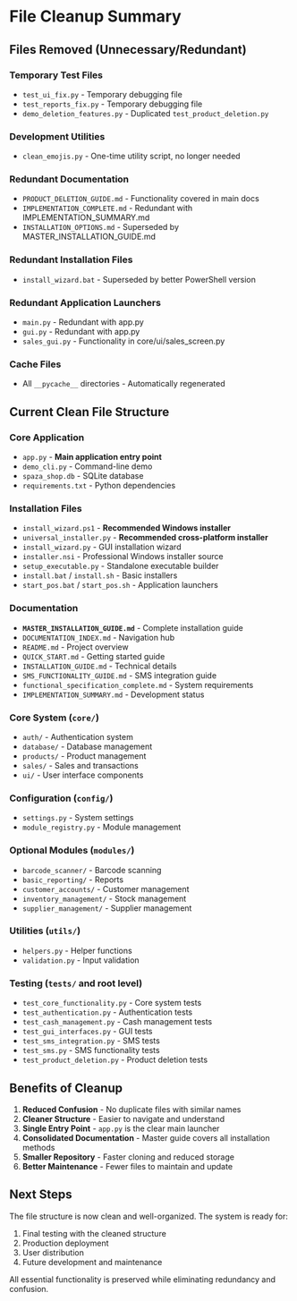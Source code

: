 # File Cleanup Summary

## Files Removed (Unnecessary/Redundant)

### Temporary Test Files
- `test_ui_fix.py` - Temporary debugging file
- `test_reports_fix.py` - Temporary debugging file  
- `demo_deletion_features.py` - Duplicated `test_product_deletion.py`

### Development Utilities
- `clean_emojis.py` - One-time utility script, no longer needed

### Redundant Documentation
- `PRODUCT_DELETION_GUIDE.md` - Functionality covered in main docs
- `IMPLEMENTATION_COMPLETE.md` - Redundant with IMPLEMENTATION_SUMMARY.md
- `INSTALLATION_OPTIONS.md` - Superseded by MASTER_INSTALLATION_GUIDE.md

### Redundant Installation Files  
- `install_wizard.bat` - Superseded by better PowerShell version

### Redundant Application Launchers
- `main.py` - Redundant with app.py
- `gui.py` - Redundant with app.py
- `sales_gui.py` - Functionality in core/ui/sales_screen.py

### Cache Files
- All `__pycache__` directories - Automatically regenerated

## Current Clean File Structure

### Core Application
- `app.py` - **Main application entry point**
- `demo_cli.py` - Command-line demo
- `spaza_shop.db` - SQLite database
- `requirements.txt` - Python dependencies

### Installation Files
- `install_wizard.ps1` - **Recommended Windows installer**  
- `universal_installer.py` - **Recommended cross-platform installer**
- `install_wizard.py` - GUI installation wizard
- `installer.nsi` - Professional Windows installer source
- `setup_executable.py` - Standalone executable builder
- `install.bat` / `install.sh` - Basic installers
- `start_pos.bat` / `start_pos.sh` - Application launchers

### Documentation
- **`MASTER_INSTALLATION_GUIDE.md`** - Complete installation guide
- `DOCUMENTATION_INDEX.md` - Navigation hub
- `README.md` - Project overview
- `QUICK_START.md` - Getting started guide
- `INSTALLATION_GUIDE.md` - Technical details
- `SMS_FUNCTIONALITY_GUIDE.md` - SMS integration guide
- `functional_specification_complete.md` - System requirements
- `IMPLEMENTATION_SUMMARY.md` - Development status

### Core System (`core/`)
- `auth/` - Authentication system
- `database/` - Database management  
- `products/` - Product management
- `sales/` - Sales and transactions
- `ui/` - User interface components

### Configuration (`config/`)
- `settings.py` - System settings
- `module_registry.py` - Module management

### Optional Modules (`modules/`)
- `barcode_scanner/` - Barcode scanning
- `basic_reporting/` - Reports
- `customer_accounts/` - Customer management
- `inventory_management/` - Stock management
- `supplier_management/` - Supplier management

### Utilities (`utils/`)
- `helpers.py` - Helper functions
- `validation.py` - Input validation

### Testing (`tests/` and root level)
- `test_core_functionality.py` - Core system tests
- `test_authentication.py` - Authentication tests
- `test_cash_management.py` - Cash management tests
- `test_gui_interfaces.py` - GUI tests
- `test_sms_integration.py` - SMS tests
- `test_sms.py` - SMS functionality tests
- `test_product_deletion.py` - Product deletion tests

## Benefits of Cleanup

1. **Reduced Confusion** - No duplicate files with similar names
2. **Cleaner Structure** - Easier to navigate and understand
3. **Single Entry Point** - `app.py` is the clear main launcher
4. **Consolidated Documentation** - Master guide covers all installation methods
5. **Smaller Repository** - Faster cloning and reduced storage
6. **Better Maintenance** - Fewer files to maintain and update

## Next Steps

The file structure is now clean and well-organized. The system is ready for:
1. Final testing with the cleaned structure
2. Production deployment  
3. User distribution
4. Future development and maintenance

All essential functionality is preserved while eliminating redundancy and confusion.
